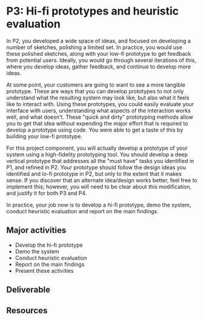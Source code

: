 # P3: Hi-fi prototypes and heuristic evaluation

In P2, you developed a wide space of ideas, and focused on developing a number of sketches, polishing a limited set. In practice, you would use these polished sketches, along with your low-fi prototype to get feedback from potential users. Ideally, you would go through several iterations of this, where you develop ideas, gather feedback, and continue to develop more ideas.

At some point, your customers are going to want to see a more tangible prototype. These are ways that you can develop prototypes to not only understand what the resulting system may look like, but also what it feels like to interact with. Using these prototypes, you could easily evaluate your interface with users, understanding what aspects of the interaction works well, and what doesn't. These "quick and dirty" prototyping methods allow you to get that idea without expending the major effort that is required to develop a prototype using code. You were able to get a taste of this by building your low-fi prototype.

For this project component, you will actually develop a prototype of your system using a high-fidelity prototyping tool. You should develop a deep vertical prototype that addresses all the "must have" tasks you identified in P1, and refined in P2. Your prototype should follow the design ideas you identified and lo-fi prototype in P2, but only to the extent that it makes sense. If you discover that an alternate idea/design works better, feel free to implement this; however, you will need to be clear about this modification, and justify it for both P3 and P4.

In practice, your job now is to develop a hi-fi prototype, demo the system, conduct heuristic evaluation and report on the main findings.

## Major activities
- Develop the hi-fi prototype
- Demo the system
- Conduct heuristic evaluation
- Report on the main findings
- Present these activities


## Deliverable
<!-- - High fidelity prototype
- Evaluation report with the main findings
- You will submit this on your website portfolio and let us know via Slack
 -->
## Resources
